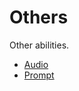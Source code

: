 <!-- 源地址: https://iot.mi.com/vela/quickapp/en/features/other/ -->

# Others

Other abilities.

  * [Audio](</vela/quickapp/en/features/other/audio.html>)
  * [Prompt](</vela/quickapp/en/features/other/prompt.html>)

